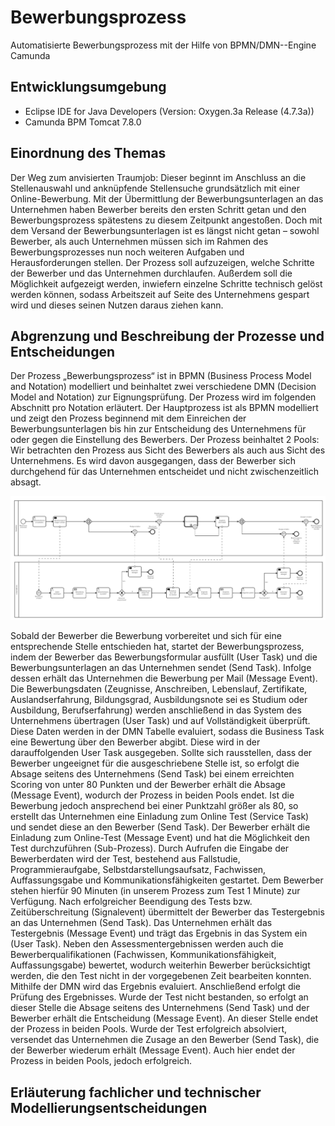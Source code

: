 # Bewerbungsprozess

Automatisierte Bewerbungsprozess mit der Hilfe von BPMN/DMN--Engine Camunda

## Entwicklungsumgebung

- Eclipse IDE for Java Developers (Version: Oxygen.3a Release (4.7.3a))
- Camunda BPM Tomcat 7.8.0

## Einordnung des Themas

Der Weg zum anvisierten Traumjob: Dieser beginnt im Anschluss an die Stellenauswahl und anknüpfende Stellensuche grundsätzlich mit einer Online-Bewerbung. Mit der Übermittlung der Bewerbungsunterlagen an das Unternehmen haben Bewerber bereits den ersten Schritt getan und den Bewerbungsprozess spätestens zu diesem Zeitpunkt angestoßen. Doch mit dem Versand der Bewerbungsunterlagen ist es längst nicht getan – sowohl Bewerber, als auch Unternehmen müssen sich im Rahmen des  Bewerbungsprozesses nun noch weiteren Aufgaben und Herausforderungen stellen. Der Prozess soll aufzuzeigen, welche Schritte der Bewerber und das Unternehmen durchlaufen. Außerdem soll die Möglichkeit aufgezeigt werden, inwiefern einzelne Schritte technisch gelöst werden können, sodass Arbeitszeit auf Seite des Unternehmens gespart wird und dieses seinen Nutzen daraus ziehen kann.

## Abgrenzung und Beschreibung der Prozesse und Entscheidungen

Der Prozess „Bewerbungsprozess“ ist in BPMN (Business Process Model and Notation) modelliert und beinhaltet zwei verschiedene DMN (Decision Model and Notation) zur Eignungsprüfung. Der Prozess wird im folgenden Abschnitt pro Notation erläutert.
Der Hauptprozess ist als BPMN modelliert und zeigt den Prozess beginnend mit dem Einreichen der Bewerbungsunterlagen bis hin zur Entscheidung des Unternehmens für oder gegen die Einstellung des Bewerbers.
Der Prozess beinhaltet 2 Pools: Wir betrachten den Prozess aus Sicht des Bewerbers als auch aus Sicht des Unternehmens. Es wird davon ausgegangen, dass der Bewerber sich durchgehend für das Unternehmen entscheidet und nicht zwischenzeitlich absagt. 


![Alt text](/bpmnBewerbung.PNG?raw=true "bpmnBewerbung")


Sobald der Bewerber die Bewerbung vorbereitet und sich für eine entsprechende Stelle entschieden hat, startet der Bewerbungsprozess, indem der Bewerber das Bewerbungsformular ausfüllt (User Task) und die Bewerbungsunterlagen an das Unternehmen sendet (Send Task). Infolge dessen erhält das Unternehmen die Bewerbung per Mail (Message Event). Die Bewerbungsdaten (Zeugnisse, Anschreiben, Lebenslauf, Zertifikate, Auslandserfahrung, Bildungsgrad, Ausbildungsnote sei es Studium oder Ausbildung, Berufserfahrung) werden anschließend in das System des Unternehmens übertragen (User Task) und auf Vollständigkeit überprüft. Diese Daten werden in der DMN Tabelle evaluiert, sodass die Business Task eine Bewertung über den Bewerber abgibt. Diese wird in der darauffolgenden User Task ausgegeben. Sollte sich rausstellen, dass der Bewerber ungeeignet für die ausgeschriebene Stelle ist, so erfolgt die Absage seitens des Unternehmens (Send Task) bei einem erreichten Scoring von unter 80 Punkten und der Bewerber erhält die Absage (Message Event), wodurch der Prozess in beiden Pools endet.
Ist die Bewerbung jedoch ansprechend bei einer Punktzahl größer als 80, so erstellt das Unternehmen eine Einladung zum Online Test (Service Task) und sendet diese an den Bewerber (Send Task). Der Bewerber erhält die Einladung zum Online-Test (Message Event) und hat die Möglichkeit den Test durchzuführen (Sub-Prozess). Durch Aufrufen die Eingabe der Bewerberdaten wird der Test, bestehend aus Fallstudie, Programmieraufgabe, Selbstdarstellungsaufsatz, Fachwissen, Auffassungsgabe und Kommunikationsfähigkeiten gestartet. Dem Bewerber stehen hierfür 90 Minuten (in unserem Prozess zum Test 1 Minute) zur Verfügung. Nach erfolgreicher Beendigung des Tests bzw. Zeitüberschreitung (Signalevent) übermittelt der Bewerber das Testergebnis an das Unternehmen (Send Task).
Das Unternehmen erhält das Testergebnis (Message Event) und trägt das Ergebnis in das System ein (User Task). Neben den Assessmentergebnissen werden auch die Bewerberqualifikationen (Fachwissen, Kommunikationsfähigkeit, Auffassungsgabe)  bewertet, wodurch weiterhin Bewerber berücksichtigt werden, die den Test nicht in der vorgegebenen Zeit bearbeiten konnten. Mithilfe der DMN wird das Ergebnis evaluiert. Anschließend erfolgt die Prüfung des Ergebnisses. Wurde der Test nicht bestanden, so erfolgt an dieser Stelle die Absage seitens des Unternehmens (Send Task) und der Bewerber erhält die Entscheidung (Message Event). An dieser Stelle endet der Prozess in beiden Pools. Wurde der Test erfolgreich absolviert, versendet das Unternehmen die Zusage an den Bewerber (Send Task), die der Bewerber wiederum erhält (Message Event). Auch hier endet der Prozess in beiden Pools, jedoch erfolgreich.



## Erläuterung fachlicher und technischer Modellierungsentscheidungen
